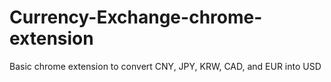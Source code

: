 # Currency-Exchange-chrome-extension
Basic chrome extension to convert CNY, JPY, KRW, CAD, and EUR into USD 
